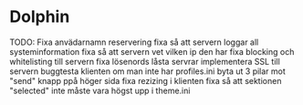 # Dolphin
TODO:
Fixa anvädarnamn reservering
fixa så att servern loggar all systeminformation
fixa så att servern vet vilken ip den har
fixa blocking och whitelisting till servern
fixa lösenords låsta servrar
implementera SSL till servern
buggtesta klienten om man inte har profiles.ini
byta ut 3 pilar mot "send" knapp ppå höger sida
fixa rezizing i klienten
fixa så att sektionen "selected" inte måste vara högst upp i  theme.ini